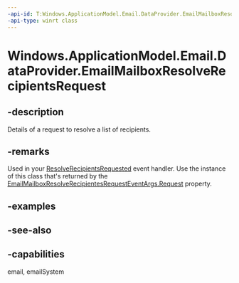 ```yaml
---
-api-id: T:Windows.ApplicationModel.Email.DataProvider.EmailMailboxResolveRecipientsRequest
-api-type: winrt class
---
```


<!-- Class syntax.
public class EmailMailboxResolveRecipientsRequest : Windows.ApplicationModel.Email.DataProvider.IEmailMailboxResolveRecipientsRequest
-->

# Windows.ApplicationModel.Email.DataProvider.EmailMailboxResolveRecipientsRequest

## -description
Details of a request to resolve a list of recipients.

## -remarks
Used in your [ResolveRecipientsRequested](emaildataproviderconnection_resolverecipientsrequested.md) event handler. Use the instance of this class that's returned by the [EmailMailboxResolveRecipientesRequestEventArgs.Request](emailmailboxresolverecipientsrequesteventargs_request.md) property.

## -examples

## -see-also

## -capabilities
email, emailSystem
